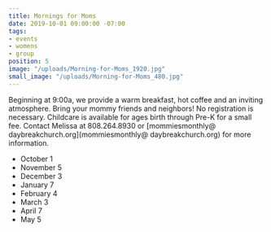 ```yaml
---
title: Mornings for Moms
date: 2019-10-01 09:00:00 -07:00
tags:
- events
- womens
- group
position: 5
image: "/uploads/Morning-for-Moms_1920.jpg"
small_image: "/uploads/Morning-for-Moms_480.jpg"
---
```


Beginning at 9:00a, we provide a warm breakfast, hot coffee and an inviting atmosphere. Bring your mommy friends and neighbors! No registration is necessary. Childcare is available for ages birth through Pre-K for a small fee. Contact Melissa
at 808.264.8930 or [mommiesmonthly@ daybreakchurch.org](mommiesmonthly@ daybreakchurch.org) for more information.

* October 1
* November 5
* December 3
* January 7
* February 4
* March 3
* April 7
* May 5